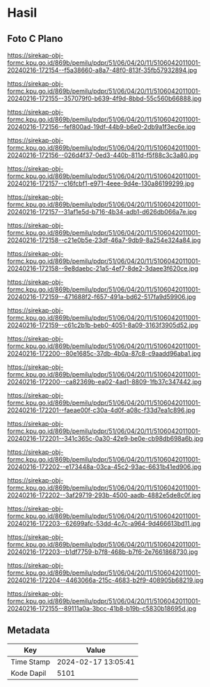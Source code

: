 # Hasil

## Foto C Plano

https://sirekap-obj-formc.kpu.go.id/869b/pemilu/pdpr/51/06/04/20/11/5106042011001-20240216-172154--f5a38660-a8a7-48f0-813f-35fb57932894.jpg

https://sirekap-obj-formc.kpu.go.id/869b/pemilu/pdpr/51/06/04/20/11/5106042011001-20240216-172155--357079f0-b639-4f9d-8bbd-55c560b66888.jpg

https://sirekap-obj-formc.kpu.go.id/869b/pemilu/pdpr/51/06/04/20/11/5106042011001-20240216-172156--fef800ad-19df-44b9-b6e0-2db9a1f3ec6e.jpg

https://sirekap-obj-formc.kpu.go.id/869b/pemilu/pdpr/51/06/04/20/11/5106042011001-20240216-172156--026d4f37-0ed3-440b-811d-f5f88c3c3a80.jpg

https://sirekap-obj-formc.kpu.go.id/869b/pemilu/pdpr/51/06/04/20/11/5106042011001-20240216-172157--c16fcbf1-e971-4eee-9d4e-130a86199299.jpg

https://sirekap-obj-formc.kpu.go.id/869b/pemilu/pdpr/51/06/04/20/11/5106042011001-20240216-172157--31af1e5d-b716-4b34-adb1-d626db066a7e.jpg

https://sirekap-obj-formc.kpu.go.id/869b/pemilu/pdpr/51/06/04/20/11/5106042011001-20240216-172158--c21e0b5e-23df-46a7-9db9-8a254e324a84.jpg

https://sirekap-obj-formc.kpu.go.id/869b/pemilu/pdpr/51/06/04/20/11/5106042011001-20240216-172158--9e8daebc-21a5-4ef7-8de2-3daee3f620ce.jpg

https://sirekap-obj-formc.kpu.go.id/869b/pemilu/pdpr/51/06/04/20/11/5106042011001-20240216-172159--471688f2-f657-491a-bd62-517fa9d59906.jpg

https://sirekap-obj-formc.kpu.go.id/869b/pemilu/pdpr/51/06/04/20/11/5106042011001-20240216-172159--c61c2b1b-beb0-4051-8a09-3163f3905d52.jpg

https://sirekap-obj-formc.kpu.go.id/869b/pemilu/pdpr/51/06/04/20/11/5106042011001-20240216-172200--80e1685c-37db-4b0a-87c8-c9aadd96aba1.jpg

https://sirekap-obj-formc.kpu.go.id/869b/pemilu/pdpr/51/06/04/20/11/5106042011001-20240216-172200--ca82369b-ea02-4ad1-8809-1fb37c347442.jpg

https://sirekap-obj-formc.kpu.go.id/869b/pemilu/pdpr/51/06/04/20/11/5106042011001-20240216-172201--faeae00f-c30a-4d0f-a08c-f33d7ea1c896.jpg

https://sirekap-obj-formc.kpu.go.id/869b/pemilu/pdpr/51/06/04/20/11/5106042011001-20240216-172201--341c365c-0a30-42e9-be0e-cb98db698a6b.jpg

https://sirekap-obj-formc.kpu.go.id/869b/pemilu/pdpr/51/06/04/20/11/5106042011001-20240216-172202--e173448a-03ca-45c2-93ac-6631b41ed906.jpg

https://sirekap-obj-formc.kpu.go.id/869b/pemilu/pdpr/51/06/04/20/11/5106042011001-20240216-172202--3af29719-293b-4500-aadb-4882e5de8c0f.jpg

https://sirekap-obj-formc.kpu.go.id/869b/pemilu/pdpr/51/06/04/20/11/5106042011001-20240216-172203--62699afc-53dd-4c7c-a964-9d466613bd11.jpg

https://sirekap-obj-formc.kpu.go.id/869b/pemilu/pdpr/51/06/04/20/11/5106042011001-20240216-172203--b1df7759-b7f8-468b-b7f6-2e7661868730.jpg

https://sirekap-obj-formc.kpu.go.id/869b/pemilu/pdpr/51/06/04/20/11/5106042011001-20240216-172204--4463066a-215c-4683-b2f9-408905b68219.jpg

https://sirekap-obj-formc.kpu.go.id/869b/pemilu/pdpr/51/06/04/20/11/5106042011001-20240216-172155--89111a0a-3bcc-41b8-b19b-c5830b18695d.jpg


## Metadata

| Key        | Value               |
| ---------- | ------------------- |
| Time Stamp | 2024-02-17 13:05:41 |
| Kode Dapil | 5101                |



